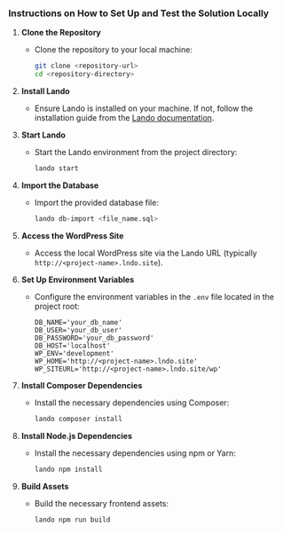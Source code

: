 

### Instructions on How to Set Up and Test the Solution Locally

1. **Clone the Repository**
   - Clone the repository to your local machine:
     ```bash
     git clone <repository-url>
     cd <repository-directory>
     ```

2. **Install Lando**
   - Ensure Lando is installed on your machine. If not, follow the installation guide from the [Lando documentation](https://docs.lando.dev/basics/installation.html).

3. **Start Lando**
   - Start the Lando environment from the project directory:
     ```bash
     lando start
     ```

4. **Import the Database**
   - Import the provided database file:
     ```bash
     lando db-import <file_name.sql>
     ```

5. **Access the WordPress Site**
   - Access the local WordPress site via the Lando URL (typically `http://<project-name>.lndo.site`).

6. **Set Up Environment Variables**
   - Configure the environment variables in the `.env` file located in the project root:
     ```env
     DB_NAME='your_db_name'
     DB_USER='your_db_user'
     DB_PASSWORD='your_db_password'
     DB_HOST='localhost'
     WP_ENV='development'
     WP_HOME='http://<project-name>.lndo.site'
     WP_SITEURL='http://<project-name>.lndo.site/wp'
     ```

7. **Install Composer Dependencies**
   - Install the necessary dependencies using Composer:
     ```bash
     lando composer install
     ```

8. **Install Node.js Dependencies**
   - Install the necessary dependencies using npm or Yarn:
     ```bash
     lando npm install
     ```

9. **Build Assets**
   - Build the necessary frontend assets:
     ```bash
     lando npm run build
     ```
